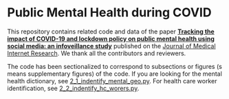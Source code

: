 # Public Mental Health during COVID
This repository contains related code and data of the paper [**Tracking the impact of COVID-19 and lockdown policy on public mental health using social media: an infoveillance study**](https://www.jmir.org/2022/10/e39676/) published on the [Journal of Medical Internet Research](https://www.jmir.org/). We thank all the contributors and reviewers.

The code has been sectionalized to correspond to subsections or figures (s means supplementary figures) of the code.  If you are looking for the mental health dictionary, see [2_1_indentify_mental_geo.py](https://github.com/zjumh/mental-health-during-COVID/blob/main/2_1_indentify_mental_geo.py). For health care worker identification, see [2_2_indentify_hc_worers.py](https://github.com/zjumh/mental-health-during-COVID/blob/main/2_2_indentify_hc_workers.py).


